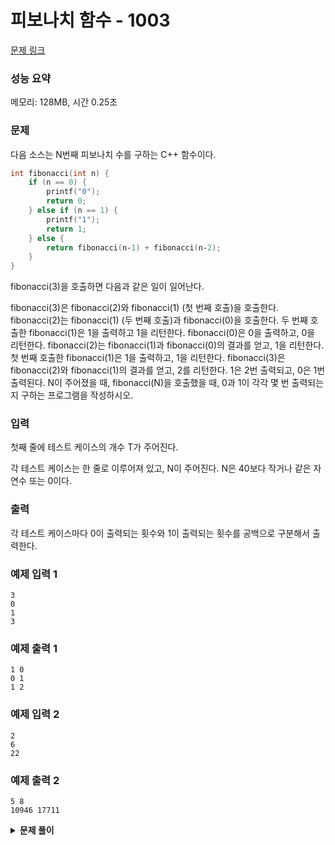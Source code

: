 # 피보나치 함수 - 1003

[문제 링크](https://www.acmicpc.net/problem/1003)

### 성능 요약

메모리: 128MB, 시간 0.25초

### 문제

다음 소스는 N번째 피보나치 수를 구하는 C++ 함수이다.

```c++
int fibonacci(int n) {
    if (n == 0) {
        printf("0");
        return 0;
    } else if (n == 1) {
        printf("1");
        return 1;
    } else {
        return fibonacci(n‐1) + fibonacci(n‐2);
    }
}
```

fibonacci(3)을 호출하면 다음과 같은 일이 일어난다.

fibonacci(3)은 fibonacci(2)와 fibonacci(1) (첫 번째 호출)을 호출한다.
fibonacci(2)는 fibonacci(1) (두 번째 호출)과 fibonacci(0)을 호출한다.
두 번째 호출한 fibonacci(1)은 1을 출력하고 1을 리턴한다.
fibonacci(0)은 0을 출력하고, 0을 리턴한다.
fibonacci(2)는 fibonacci(1)과 fibonacci(0)의 결과를 얻고, 1을 리턴한다.
첫 번째 호출한 fibonacci(1)은 1을 출력하고, 1을 리턴한다.
fibonacci(3)은 fibonacci(2)와 fibonacci(1)의 결과를 얻고, 2를 리턴한다.
1은 2번 출력되고, 0은 1번 출력된다. N이 주어졌을 때, fibonacci(N)을 호출했을 때, 0과 1이 각각 몇 번 출력되는지 구하는 프로그램을 작성하시오.

### 입력

첫째 줄에 테스트 케이스의 개수 T가 주어진다.

각 테스트 케이스는 한 줄로 이루어져 있고, N이 주어진다. N은 40보다 작거나 같은 자연수 또는 0이다.

### 출력

각 테스트 케이스마다 0이 출력되는 횟수와 1이 출력되는 횟수를 공백으로 구분해서 출력한다.

### 예제 입력 1

```
3
0
1
3
```

### 예제 출력 1

```
1 0
0 1
1 2
```

### 예제 입력 2

```
2
6
22
```

### 예제 출력 2

```
5 8
10946 17711
```

<details><summary><b>문제 풀이</b></summary>
<div markdown="1">

### 실패

```js
const [T, ...input] = require("fs")
  .readFileSync("./input.txt")
  .toString()
  .trim()
  .split("\n")
  .map((v) => +v);

function Solution(input) {
  const fibonacci = (n, answer) => {
    if (n === 0) {
      answer[0]++;
      return;
    } else if (n === 1) {
      answer[1]++;
      return;
    } else {
      return fibonacci(n - 1, answer) + fibonacci(n - 2, answer);
    }
  };

  for (let n of input) {
    const answer = [0, 0];

    fibonacci(n, answer);
    console.log(answer.join(" "));
  }
}

Solution(input);
```

역시나 했지만, 시간초과가 났다. 어떻게 풀어야 할까..?

### Solution 1 - 하향식

```js
function Solution(input) {
  for (let n of input) {
    const dp = new Array(n + 1).fill(-1);
    dp[0] = 0;
    dp[1] = 1;

    const fibonacci = (n) => {
      if (dp[n] === -1) {
        dp[n] = fibonacci(n - 1) + fibonacci(n - 2);
      }
      return dp[n];
    };

    fibonacci(n);

    if (n === 0) dp.reverse();
    console.log(dp[dp.length - 2], dp[dp.length - 1]);
  }
}

Solution(input);
```

다이나믹 프로그래밍에 대한 개념을 조금 공부하고 도전해봤다. 하향식 방식으로 문제 풀이에 접근했다. 제대로 이해하지 못했서 조금 다르게 풀이했다.
피보나치 함수를 돌리고 나면 맨 마지막 두수가 0과 1이 호출된 횟수와 같았기 때문에, 그들을 출력하는 방식으로 풀이했다.

- 주어진 테스트 케이스 만큼 반복한다.
- 주어진 수만큼 -1로 채운 배열을 생성한다.
- 첫번째와 두번째 인덱스를 0과 1로 채워준다.
- 피보나치 함수를 하향식 다이나믹 프로그래밍 기법을 이용해 구현한다.
  - 기본적으로 dp배열의 n번째 인덱스를 반환한다.
  - 만약 -1이라면(채워져 있지 않다면) 피보나치 수열의 패턴을 이용해 이전 두수를 더한 값을 채워준다.
  - 이렇게 하게 되면 이미 구한 재귀 함수의 값은 더 이상 체크할 필요가 없어진다.

### Solution 2 - 상향식

```js
function Solution(input) {
  for (let n of input) {
    const dp = new Array(n + 1).fill(-1);
    dp[0] = 0;
    dp[1] = 1;

    for (let i = 2; i <= n; i++) {
      dp[i] = dp[i - 1] + dp[i - 2];
    }

    if (n === 0) dp.reverse();
    console.log(dp[dp.length - 2], dp[dp.length - 1]);
  }
}

Solution(input);
```

상향식 기법을 이용하면 코드가 조금 더 깔끔해진다.
미리 구한 답을 이용해서 다음의 답을 구하는 방식을 통해 중복되는 문제들의 연산을 최소화할 수 있다.

</div>
</details>

